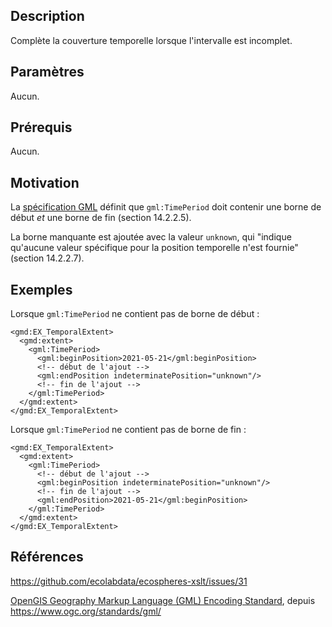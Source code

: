 ## Description

Complète la couverture temporelle lorsque l'intervalle est incomplet.


## Paramètres

Aucun.


## Prérequis

Aucun.


## Motivation

La [spécification GML](https://portal.ogc.org/files/?artifact_id=20509) définit que `gml:TimePeriod` doit contenir une borne de début *et* une borne de fin (section 14.2.2.5).

La borne manquante est ajoutée avec la valeur `unknown`, qui "indique qu'aucune valeur spécifique pour la position temporelle n'est fournie" (section 14.2.2.7).


## Exemples

Lorsque `gml:TimePeriod` ne contient pas de borne de début :

    <gmd:EX_TemporalExtent>
      <gmd:extent>
        <gml:TimePeriod>
          <gml:beginPosition>2021-05-21</gml:beginPosition>
          <!-- début de l'ajout -->
          <gml:endPosition indeterminatePosition="unknown"/>
          <!-- fin de l'ajout -->
        </gml:TimePeriod>
      </gmd:extent>
    </gmd:EX_TemporalExtent>

Lorsque `gml:TimePeriod` ne contient pas de borne de fin :

    <gmd:EX_TemporalExtent>
      <gmd:extent>
        <gml:TimePeriod>
          <!-- début de l'ajout -->
          <gml:beginPosition indeterminatePosition="unknown"/>
          <!-- fin de l'ajout -->
          <gml:endPosition>2021-05-21</gml:beginPosition>
        </gml:TimePeriod>
      </gmd:extent>
    </gmd:EX_TemporalExtent>


## Références

https://github.com/ecolabdata/ecospheres-xslt/issues/31

[OpenGIS Geography Markup Language (GML) Encoding Standard](https://portal.ogc.org/files/?artifact_id=20509), depuis https://www.ogc.org/standards/gml/
